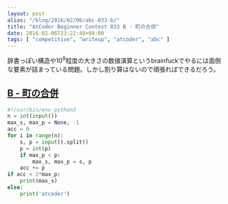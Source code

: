 ```yaml
---
layout: post
alias: "/blog/2016/02/06/abc-033-b/"
title: "AtCoder Beginner Contest 033 B - 町の合併"
date: 2016-02-06T23:22:49+09:00
tags: [ "competitive", "writeup", "atcoder", "abc" ]
---
```


辞書っぽい構造や$10^9$程度の大きさの数値演算というbrainfuckでやるには面倒な要素が詰まっている問題。しかし割り算はないので頑張ればできるだろう。

## [B - 町の合併](https://beta.atcoder.jp/contests/abc033/tasks/abc033_b)

``` python
#!/usr/bin/env python3
n = int(input())
max_s, max_p = None, -1
acc = 0
for i in range(n):
    s, p = input().split()
    p = int(p)
    if max_p < p:
        max_s, max_p = s, p
    acc += p
if acc < 2*max_p:
    print(max_s)
else:
    print('atcoder')
```
